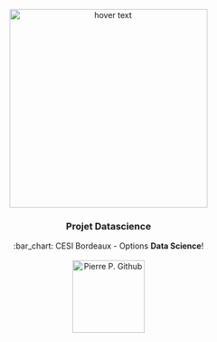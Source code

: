 <p align="center">
  <img src="http://www.alsacetech.org/wp-content/uploads/2018/12/Cesi_Logo_INGENIEUR_quadri.png" width="350" title="hover text">
</p>

<h3 align="center">Projet Datascience</h3>
<p align="center">
  :bar_chart: CESI Bordeaux - Options <strong>Data Science</strong>!
  <br><br>
  <a href="https://github.com/Pielgrin">
    <img alt="Pierre P. Github" src="https://avatars3.githubusercontent.com/u/18363758?s=400&v=4" width=128>
  </a>
</p>
